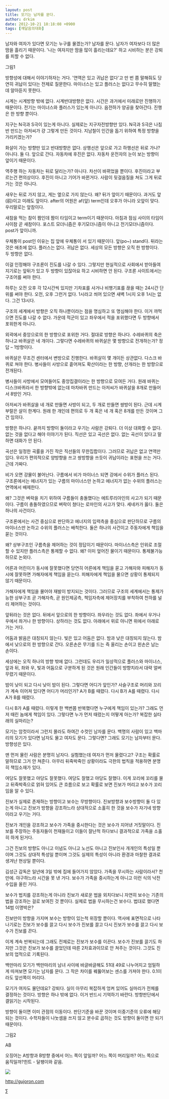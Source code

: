 ```yaml
---
layout: post
title: 모기는 남자를 문다.
author: drkim
date: 2012-10-21 18:18:08 +0900
tags: [깨달음의대화]
---
```


남자와 여자가 있다면 모기는 누구를 물겠는가? 남자를 문다. 남자가 여자보다 더 많은 땀을 흘리기 때문이다. '나는 여자지만 땀을 많이 흘리는데요?' 하고 시비하는 분은 강퇴를 피할 수 없다.





  그림1



방향성에 대해서 이야기하자는 거다. '연역은 있고 귀납은 없다'고 만 번 쯤 말해줘도 당연히 귀납이 있다는 전제로 질문한다. 마이너스는 있고 플러스는 없다고 무수히 말했는데 알아듣지 못한다.


시계는 시계방향 밖에 없다. 시계반대방향은 없다. 시간은 과거에서 미래로만 진행하기 때문이다. 전기는 마이너스와 플러스가 있는게 아니다. 음전하가 양공을 찾아간다. 진행은 한 방향 뿐이다.


지구는 N극과 S극이 있는게 아니다. 실제로는 지구자전방향만 있다. N극과 S극은 나침반 만드는 아저씨가 걍 그렇게 만든 것이다. 지남철이 인간을 돕기 위하여 특정 방향을 가리키겠는가?


화살이 가는 방향만 있고 반대방향은 없다. 상행선은 앞으로 가고 하행선은 뒤로 가나? 아니다. 둘 다. 앞으로 간다. 자동차에 후진은 없다. 자동차 운전자의 눈이 보는 방향이 앞이기 때문이다.


역주행 하는 자동차는 뒤로 달리는가? 아니다. 차선이 바뀌었을 뿐이다. 후진이라고 부르는건 편의상이다. 후진이 아니고 기어가 바뀐거다. 사람이 뒷걸음질을 쳐도 그게 뒤로 가는 것은 아니다.


새우는 뒤로 가지 않고, 게는 옆으로 가지 않는다. 왜? 뒤가 앞이기 때문이다. 과거도 앞(前)이고 미래도 앞이다. after의 어원은 af(앞) term인데 오후가 아니라 오앞이 맞다. 우리말로는 앞참이다.


새참을 먹는 참이 짬인데 짬이 타임이고 term이기 때문이다. 아침과 점심 사이의 타임이 사이참 곧 새참이다. 포스트 모더니즘은 후기모더니즘이 아니고 전기모더니즘이다. post가 앞이니까.


우체통이 post인 이유는 집 앞에 우체통이 서 있기 때문이다. 앞(po~) stand다. 뒤라는 것은 애초에 없다. 플러스는 없다. 귀납은 없다. 세상의 모든 방향은 오직 한 방향이다. 두 방향은 없다.


이걸 인정해야 구조론이 진도를 나갈 수 있다. 그렇지만 현실적으로 사회에서 받아들여지기로는 앞뒤가 있고 두 방향이 있잖아요 하고 시비하면 안 된다. 구조론 사이트에서는 구조어를 써야 한다.


하루는 오전 오후 각 12시간씩 있지만 기차표를 사거나 비행기표를 끊을 때는 24시간 단위를 써야 한다. 오전, 오후 그런거 없다. 1시라고 씌어 있으면 새벽 1시지 오후 1시는 없다. 그건 13시다.


구조의 세계에서 방향은 오직 하나뿐이라는 점을 명심하고 또 명심해야 한다. 이거 까먹으면 진도를 나갈 수 없다. 가운데 적군이 있고 좌우에서 적을 포위했다면 두 방향에서 포위한게 아니다.


외곽에서 중앙으로의 한 방향으로 포위한 거다. 절대로 방향은 하나다. 수레바퀴의 축은 하나고 바퀴살은 네 개이다. 그렇다면 수레바퀴의 바퀴살은 몇 방향으로 전개하는가? 정답 – 1방향이다.


바퀴살은 무조건 센터에서 변방으로 진행한다. 바퀴살이 몇 개이든 상관없다. 다스크 바퀴로 쳐야 한다. 병사들이 사방으로 흩어져도 확산이라는 한 방향, 산개라는 한 방향으로 전개된다.


병사들이 사방에서 모여들어도 중앙집결이라는 한 방향으로 모여든 거다. 원래 바퀴는 디스크바퀴라서 한 방향밖에 없는데 마차바퀴 만드는 아저씨가 바퀴살을 8개로 만들어서 8방인 거다.


아저씨가 바퀴살을 네 개로 만들면 사방이 되고, 두 개로 만들면 쌍방이 된다. 근데 시계부랄은 살이 한계다. 원래 한 개인데 편의로 두 개 혹은 네 개 혹은 8개를 만든 것이며 그건 임의다.


방향은 하나다. 끝까지 방향이 둘이라고 우기는 사람은 강퇴다. 더 이상 대화할 수 없다. 없는 것을 없다고 해야 이야기가 된다. 직선은 있고 곡선은 없다. 없는 곡선이 있다고 말하면 대화가 안 된다.


곡선은 일정한 곡률을 가진 작은 직선들의 무한집합이다. 그러므로 귀납은 없고 연역만 있다. 우리가 편의적으로 양방향을 쓰고 쌍방향을 쓰듯이 귀납이라는 표현을 쓰는 거다. 근데 가짜다.


비가 오면 강물이 불어난다. 구름에서 비가 마이너스 되면 강에서 수위가 플러스 된다. 구조론에서는 에너지가 있는 구름의 마이너스만 논하고 에너지가 없는 수위의 플러스는 연역에서 배제한다.


왜? 그것은 벼락을 치기 위하여 구름들이 충돌했다는 에트루리아인의 사고가 되기 때문이다. 구름이 충돌하였으므로 벼락이 쳤다는 로마인의 사고가 맞다. 세네카가 옳다. 둘은 하나의 사건이다.


구조론에서는 사건 중심으로 판단하고 에너지의 입력측을 중심으로 판단하므로 구름의 마이너스만 논하고 수위의 플러스는 배척한다. 둘은 하나의 사건이고 주동자에게 책임을 묻는 것이다.


왜? 상부구조인 구름측을 제어하는 것이 정답이기 때문이다. 마이너스측은 인위로 조절할 수 있지만 플러스측은 통제할 수 없다. 왜? 이미 엎어진 물이기 때문이다. 통제불가능하므로 논외다.


어른과 어린이가 동시에 잘못했다면 당연히 어른에게 책임을 묻고 가해자와 피해자가 동시에 잘못하면 가해자에게 책임을 묻는다. 피해자에게 책임을 물으면 상황이 통제되지 않기 때문이다.


가해자에게 책임을 물어야 재발이 방지되는 것이다. 그러므로 구조의 세계에서는 통제가능한 상부구조 곧 가해자측, 곧 원인제공측, 책임자측에 제어장치를 부착하여 천하를 널리 제어하는 것이다.


앞뒤라는 것은 없다. 뒤에서 앞으로의 한 방향이다. 좌우라는 것도 없다. 좌에서 우거나 우에서 좌거나 한 방향이다. 상하라는 것도 없다. 아래에서 위로 아니면 위에서 아래로 가는 거다.


어둠과 밝음은 대칭되지 않는다. 빛은 있고 어둠은 없다. 밤과 낮은 대칭되지 않는다. 밤에서 낮으로의 한 방향으로 간다. 오른손은 무기를 드는 즉 올리는 손이고 왼손은 남는 손이다.


세상에는 오직 하나의 방향 밖에 없다. 그런데도 우리가 일상적으로 플러스와 마이너스, 앞과 뒤, 좌와 우, 빛과 어둠으로 구분하게 된 것은 원래 인간들이 방향치라서 대략 얼버무렸기 때문이다.


밤이 낮이 되고 다시 낮이 밤이 된다. 그렇다면 어디가 앞인가? 사슬구조로 머리와 꼬리가 계속 이어져 있다면 어디가 머리인가? A가 B를 때렸다. 다시 B가 A를 때렸다. 다시 A가 B를 때렸다.


다시 B가 A를 때렸다. 이렇게 한 백번쯤 반복했다면 누구에게 책임이 있는가? 그래도 먼저 때린 놈에게 책임이 있다. 그렇다면 누가 먼저 때렸는지 어떻게 아는가? 복잡한 실타래의 실마리는?


모기는 암컷이라서 그런지 몰라도 하여간 수컷인 남자를 문다. 백명의 사람이 있고 백마리의 모기가 있다면 남자도 물고 여자도 문다. 그렇다면? 그래도 모기는 남자부터 문다. 방향성은 있다.


맨 먼저 물린 사람은 분명히 남자다. 실험했는데 여자가 먼저 물렸다고? 구조는 확률로 말하므로 그거 안 쳐준다. 아무리 뒤죽박죽인 상황이라도 극한의 법칙을 적용하면 분명히 책임소재가 있다.


여당도 잘못했고 야당도 잘못했다. 여당도 잘했고 야당도 잘했다. 이게 꼬리에 꼬리를 물고 뒤죽박죽으로 얽혀 있어도 큰 흐름으로 보고 확률로 보면 진보가 머리고 보수가 꼬리임을 알 수 있다.


진보가 실제로 존재하는 방향이고 보수는 무방향이다. 진보방향과 보수방향이 둘 다 있는게 아니고 진보가 방향을 강조하느라 상대적으로 소홀히 한 것을 보수가 자기네 방향이라고 우기는 거다.


진보가 개인을 강조하고 보수가 가족을 중시한다는 것은 보수가 지어낸 거짓말이다. 진보를 주장하는 주동자들이 천재들이고 이들이 잘난척 하다보니 결과적으로 가족을 소홀히 하게 된거다.


그건 진보의 방향도 아니고 이념도 아니고 노선도 아니고 진보인사 개개인의 특성일 뿐이며 그것도 상대적 특성일 뿐이며 그것도 실제의 특성이 아니라 환경과 마찰한 결과로 생겨난 현상일 뿐이다.


김성근 감독은 일년에 3일 밖에 집에 들어가지 않았다. 가족을 무시하는 사람이라서? 천만에. 야구하느라 시간을 못 낸 거다. 보수가 가족을 중시하는게 아니고 이런 식의 낙전수입을 올린 거다.


보수가 법치를 강조하는게 아니라 진보가 새로운 법을 외치다보니 자연히 보수는 기존의 법을 강조하는 걸로 보여진 것 뿐이다. 실제로 법을 무시하는건 보수다. 법대로 했다면 14범 이명박은?


진보만이 방향을 가지며 보수는 방향이 있는척 위장할 뿐이다. 역사에 표면적으로 나타나기로는 진보가 보수를 끌고 다시 보수가 진보를 끌고 다시 진보가 보수를 끌고 다시 보수가 진보를 끈다.


이게 계속 반복되는데 그래도 전체로는 진보가 보수를 이끈다. 보수가 진보를 끌기도 하지만 그것은 진보가 보수를 끌었던데 따른 2차효과이므로 안 쳐주는 것이다. 그것도 진보의 업적으로 기록된다.


백만마리 모기가 백만마리의 남녀 사이에 바글바글해도 51대 49로 나누어지고 엄밀하게 따져보면 모기는 남자를 문다. 그 작은 차이를 꿰뚫어보는 센스를 가져야 한다. 0.1이라도 앞선쪽이 머리다.


모기가 여자도 물던데요? 강퇴다. 실이 아무리 복잡하게 엉켜 있어도 실마리가 전체를 결정하는 것이다. 방향은 하나 밖에 없다. 이거 반드시 기억하기 바란다. 방향판단에서 결읽기는 시작된다.


방향이 둘이면 이미 관점의 이동이다. 판단기준을 바꾼 것이며 이중기준의 오류에 해당되는 것이다. 수학자들이 나눗셈을 쓰지 않고 분수로 곱하는 것도 방향이 둘이면 안 되기 때문이다.





  그림2



  AB






  오징어는 A방향과 B방향 중에서 어느 쪽이 앞일까? 어느 쪽이 머리일까? 어느 쪽으로 움직일까?힌트 - 달팽이와 같음.


















  ![](/files/attach/images/199/290/248/123456.JPG)












  http://gujoron.com


  ∑
